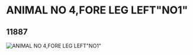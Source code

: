 # ANIMAL NO 4,FORE LEG LEFT"NO1"
## 11887
![ANIMAL NO 4,FORE LEG LEFT"NO1"](https://lc-www-live-s.legocdn.com/media/bricks/5/2/6018324.jpg)